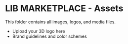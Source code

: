 # LIB MARKETPLACE - Assets

This folder contains all images, logos, and media files.
- Upload your 3D logo here
- Brand guidelines and color schemes

